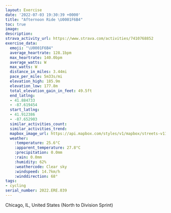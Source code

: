 ```yaml
---
layout: Exercise
date: '2022-07-03 19:30:39 +0000'
title: "Afternoon Ride \U0001F6B4"
toc: true
image:
description:
strava_activity_url: https://www.strava.com/activities/7410768852
exercise_data:
  emoji: "\U0001F6B4"
  average_heartrate: 128.1bpm
  max_heartrate: 140.0bpm
  average_watts: W
  max_watts: W
  distance_in_miles: 3.44mi
  pace_per_mile: 5m33s/mi
  elevation_high: 185.9m
  elevation_low: 177.8m
  total_elevation_gain_in_feet: 49.5ft
  end_latlng:
  - 41.884733
  - -87.619454
  start_latlng:
  - 41.912386
  - -87.652903
  similar_activities_count:
  similar_activities_trend:
  mapbox_image_url: https://api.mapbox.com/styles/v1/mapbox/streets-v11/static/path-5+787af2-1.0(k_y~Ftu~uONPd%40HLGRA%60%40K%3Fo%40G_B%3F%7BF%40%5DVQAUN%5DVWLQ%60%40o%40%40IpAsApB%7BCDMfA%7DAXk%40PSN%5B%5Ce%40JIZw%40JKf%40q%40N%5BTWDMTUDO%7C%40gADK%60%40g%40BIDABOJK%5Cu%40lBqC~%40_BZa%40vA_Cn%40%7D%40Vc%40JKXg%40JGjAyBfA%7BAn%40aAJIh%40u%40%5Cu%40TUNY%60A%7BAN%5BZc%40FO%40y%40QsG%40MLOFEVEfBMxAGh%40%40LCL%40%5CE%60%40%40jAA%5CBpAGbFCn%40CbAKL%3FNBFC%60%40%3FT%40z%40%3FD%3FLHFG%40FLCX%3FHBVAL%40bBEHC%5E%40vAENBf%40E~AALB%3FHJ%40t%40IdCAZCp%40Mz%40CHMJg%40%40M%40uD%40_%40I%5BH%7D%40%3Fm%40BWGUD%5BCKDo%40DMGq%40EqB%40_%40Ao%40Em%40Ak%40Dk%40Am%40BKE%7D%40%40u%40BG%40_%40CCDSIu%40%3Fs%40Eu%40A%7BAAE%40OUUJ%5DAeCBSDKCQHs%40%3Fi%40GEXF%5EERFd%40DEDDDDWx%40ML%40JAHDj%40%40vBGNFLAVCJGFBBCDBDOl%40%40XCL%40VAPCJKh%40%3Fn%40DFGj%40%40XCZ%40hCAVDJFFFLFp%40%40b%40ALGJ%3FLIFKF%3F%5CF%5C%3FRFj%40FdAFZARFA%40V%40%7C%40EVATBd%40It%40%3Fj%40IH%3FNBHAF%40DAKYCk%40S%40%3FKB%3FDu%40BEBYCg%40Bc%40FMFGCIECBMACD%40GHDC%40GCG%40UC_%40GMEg%40GiAGAEQCm%40%3FKFG%3Fs%40HIKIO%7D%40VY%40yACeACUKW%3Fe%40CG%3FkAVVB%5BDADOHCv%40ARCNMHSBSHGBGZGJ%5DR%3FALOf%40%3FGIK%3F%40RYFc%40HQ%40KC%5B%3Fy%40BqAGk%40Bu%40CS%3F%5DBYCODIEu%40EO%3FYMA%3FBD%3F),pin-s-s+e5b22e(-87.65291,41.91238),pin-s-f+89ae00(-87.61945999999986,41.88472999999994)/auto/800x800?access_token=pk.eyJ1Ijoiam9zaGJlY2ttYW4iLCJhIjoiY205eWR2aDd1MWZ6djJrbXc4a3M0bWZleiJ9.XiG9OWkNcZk2QzjJbxLB4A
  weather:
    :temperature: 25.6°C
    :apparent_temperature: 27.8°C
    :precipitation: 0.0mm
    :rain: 0.0mm
    :humidity: 62%
    :weathercode: Clear sky
    :windspeed: 14.7km/h
    :winddirection: 68°
tags:
- cycling
serial_number: 2022.ERE.039
---
```

Chicago, IL, United States (North to Division Sprint)
